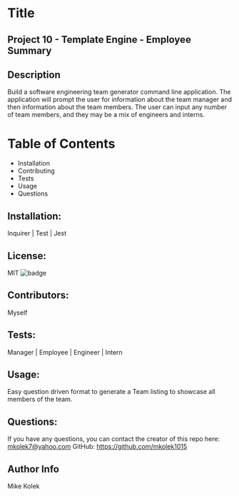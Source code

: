 
  # Title 
  ## Project 10 - Template Engine - Employee Summary

  ## Description
  Build a software engineering team generator command line application. The application will prompt the user for information about the team manager and then information about the team members. The user can input any number of team members, and they may be a mix of engineers and interns.

  # Table of Contents
  *  Installation 
  *  Contributing 
  *  Tests 
  *  Usage 
  *  Questions

  ## Installation:
  Inquirer | Test | Jest 
  ## License:
  MIT
  ![badge](https://img.shields.io/badge/license-MIT-red) 
  
  ## Contributors:
  Myself
  ## Tests:
  Manager | Employee | Engineer | Intern
  ## Usage:
  Easy question driven format to generate a Team listing to showcase all members of the team. 
  ## Questions: 
If you have any questions, you can contact the creator of this repo here: [mkolek7@yahoo.com](mailto:mkolek7@yahoo.com)
GitHub: https://github.com/mkolek1015

## Author Info
Mike Kolek

